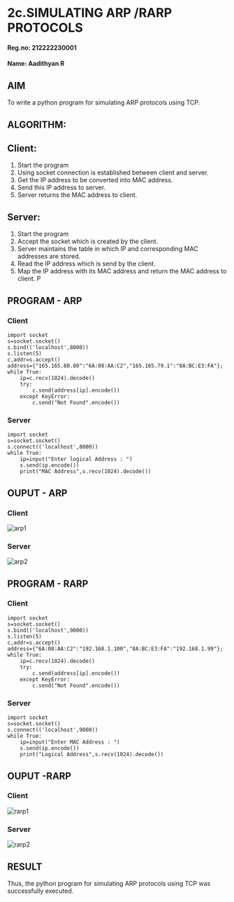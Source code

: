 # 2c.SIMULATING ARP /RARP PROTOCOLS
#### Reg.no: 212222230001
#### Name: Aadithyan R
## AIM
To write a python program for simulating ARP protocols using TCP.
## ALGORITHM:
## Client:
1. Start the program
2. Using socket connection is established between client and server.
3. Get the IP address to be converted into MAC address.
4. Send this IP address to server.
5. Server returns the MAC address to client.
## Server:
1. Start the program
2. Accept the socket which is created by the client.
3. Server maintains the table in which IP and corresponding MAC addresses are
stored.
4. Read the IP address which is send by the client.
5. Map the IP address with its MAC address and return the MAC address to client.
P
## PROGRAM - ARP
### Client
```
import socket
s=socket.socket()
s.bind(('localhost',8000))
s.listen(5)
c,addr=s.accept()
address={"165.165.80.80":"6A:08:AA:C2","165.165.79.1":"8A:BC:E3:FA"};
while True:
    ip=c.recv(1024).decode()
    try:
        c.send(address[ip].encode())
    except KeyError:
        c.send("Not Found".encode())
```

### Server
```
import socket
s=socket.socket()
s.connect(('localhost',8000))
while True:
    ip=input("Enter logical Address : ")
    s.send(ip.encode())
    print("MAC Address",s.recv(1024).decode())
```


## OUPUT - ARP
### Client
![arp1](https://github.com/A-Thiyagarajan/2c.ARP_RARP_PROTOCOLS/assets/118707693/e9bf8a9b-cf18-42e2-8e3c-3aa67cad236f)



### Server
![arp2](https://github.com/A-Thiyagarajan/2c.ARP_RARP_PROTOCOLS/assets/118707693/5fb6c7c9-96ab-449d-abf7-63ec3f86bb18)



## PROGRAM - RARP
### Client
```
import socket
s=socket.socket()
s.bind(('localhost',9000))
s.listen(5)
c,addr=s.accept()
address={"6A:08:AA:C2":"192.168.1.100","8A:BC:E3:FA":"192.168.1.99"};
while True:
    ip=c.recv(1024).decode()
    try:
        c.send(address[ip].encode())
    except KeyError:
        c.send("Not Found".encode())
```

### Server
```
import socket
s=socket.socket()
s.connect(('localhost',9000))
while True:
    ip=input("Enter MAC Address : ")
    s.send(ip.encode())
    print("Logical Address",s.recv(1024).decode())
```



## OUPUT -RARP
### Client

![rarp1](https://github.com/A-Thiyagarajan/2c.ARP_RARP_PROTOCOLS/assets/118707693/d4db0f9d-1d91-474d-8afd-47fe47453ea6)

### Server

![rarp2](https://github.com/A-Thiyagarajan/2c.ARP_RARP_PROTOCOLS/assets/118707693/0b8f12ae-b52b-43f8-8a6a-c83185d84a0e)


## RESULT
Thus, the python program for simulating ARP protocols using TCP was successfully 
executed.
